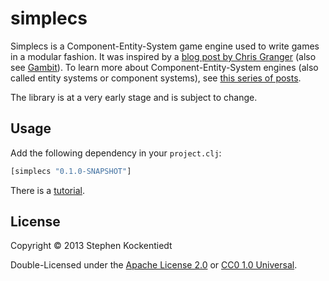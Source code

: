 # simplecs

Simplecs is a Component-Entity-System game engine used to write games in a modular fashion.
It was inspired by a
[blog post by Chris Granger](http://www.chris-granger.com/2012/12/11/anatomy-of-a-knockout/)
(also see [Gambit](https://github.com/ibdknox/gambit)). To learn more about Component-Entity-System
engines (also called entity systems or component systems), see
[this series of posts](http://t-machine.org/index.php/2007/09/03/entity-systems-are-the-future-of-mmog-development-part-1/).

The library is at a very early stage and is subject to change.


## Usage

Add the following dependency in your `project.clj`:

``` clojure
[simplecs "0.1.0-SNAPSHOT"]
```

There is a [tutorial](doc/tutorial.md).

## License

Copyright © 2013 Stephen Kockentiedt

Double-Licensed under the [Apache License 2.0](http://www.apache.org/licenses/LICENSE-2.0.html) or [CC0 1.0 Universal](http://creativecommons.org/publicdomain/zero/1.0/).
